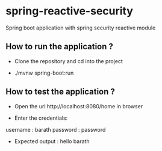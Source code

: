 # spring-reactive-security


Spring boot application with spring security reactive module

## How to run the application ?

* Clone the repository and cd into the project

* ./mvnw spring-boot:run


## How to test the application ?

* Open the url http://localhost:8080/home in browser

* Enter the credentials: 

username : barath
password : password

* Expected output :  hello barath
